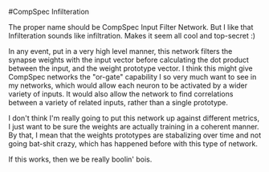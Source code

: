 #CompSpec Infilteration

The proper name should be CompSpec Input Filter Network.  But I like that Infilteration sounds
like infiltration.  Makes it seem all cool and top-secret :)  

In any event, put in a very high level manner, this network filters the synapse weights with
the input vector before calculating the dot product between the input, and the weight prototype
vector.  I think this might give CompSpec networks the "or-gate" capability I so very much 
want to see in my networks, which would allow each neuron to be activated by a wider variety 
of inputs.  It would also allow the network to find correlations between a variety of related
inputs, rather than a single prototype.

I don't think I'm really going to put this network up against different metrics, I just want 
to be sure the weights are actually training in a coherent manner. By that, I mean that the 
weights prototypes are stabalizing over time and not going bat-shit crazy, which has happened
before with this type of network.

If this works, then we be really boolin' bois.

